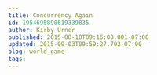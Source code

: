 ```yaml
---
title: Concurrency Again
id: 1954695890619339835
author: Kirby Urner
published: 2015-08-10T09:16:00.001-07:00
updated: 2015-09-03T09:59:27.792-07:00
blog: world_game
tags: 
---
```


